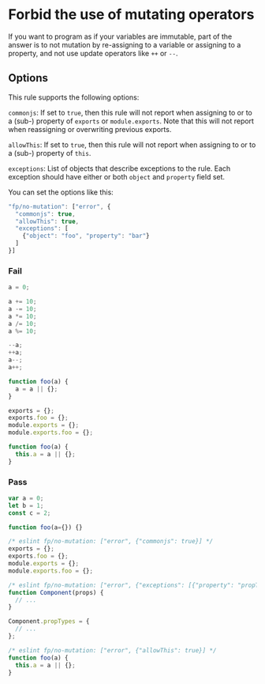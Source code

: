 # Forbid the use of mutating operators

If you want to program as if your variables are immutable, part of the answer is to not mutation by re-assigning to a variable or assigning to a property, and not use update operators like `++` or `--`.

## Options

This rule supports the following options:

`commonjs`: If set to `true`, then this rule will not report when assigning to or to a (sub-) property of `exports` or `module.exports`. Note that this will not report when reassigning or overwriting previous exports.

`allowThis`: If set to `true`, then this rule will not report when assigning to or to a (sub-) property of `this`.

`exceptions`: List of objects that describe exceptions to the rule. Each exception should have either or both `object` and `property` field set.

You can set the options like this:

```js
"fp/no-mutation": ["error", {
  "commonjs": true,
  "allowThis": true,
  "exceptions": [
    {"object": "foo", "property": "bar"}
  ]
}]
```

### Fail

```js
a = 0;

a += 10;
a -= 10;
a *= 10;
a /= 10;
a %= 10;

--a;
++a;
a--;
a++;

function foo(a) {
  a = a || {};
}

exports = {};
exports.foo = {};
module.exports = {};
module.exports.foo = {};

function foo(a) {
  this.a = a || {};
}
```

### Pass

```js
var a = 0;
let b = 1;
const c = 2;

function foo(a={}) {}

/* eslint fp/no-mutation: ["error", {"commonjs": true}] */
exports = {};
exports.foo = {};
module.exports = {};
module.exports.foo = {};

/* eslint fp/no-mutation: ["error", {"exceptions": [{"property": "propTypes"}]}] */
function Component(props) {
  // ...
}

Component.propTypes = {
  // ...
};

/* eslint fp/no-mutation: ["error", {"allowThis": true}] */
function foo(a) {
  this.a = a || {};
}
```
